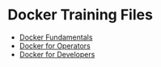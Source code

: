 # Docker Training Files

* [Docker Fundamentals](README-dfun.md)
* [Docker for Operators](README-dops.md)
* [Docker for Developers](README-ddev.md)
